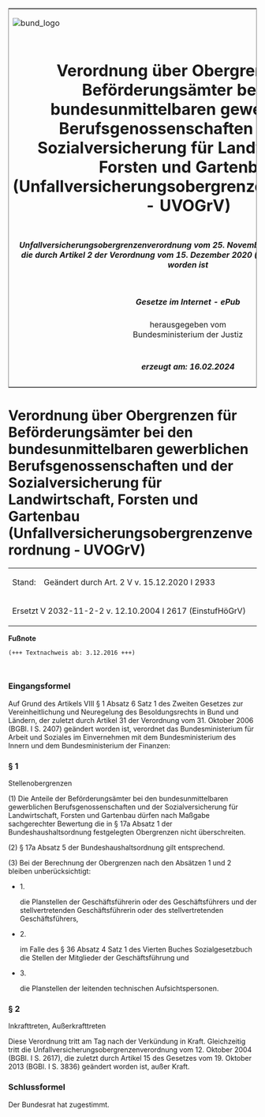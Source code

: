 <span id="DECKBLATT.html"></span>

<table border="0" frame="border" width="100%">

<tr valign="top">

<td align="left">

![bund\_logo](BfJ_2021_Web_de_de.gif)

</td>

<td align="right">

 

</td>

</tr>

<tr align="center" valign="middle">

<td colspan="2">

# Verordnung über Obergrenzen für Beförderungsämter bei den bundesunmittelbaren gewerblichen Berufsgenossenschaften und der Sozialversicherung für Landwirtschaft, Forsten und Gartenbau (Unfallversicherungsobergrenzenverordnung - UVOGrV)

</td>

</tr>

<tr align="center" valign="middle">

<td colspan="2">

##### Unfallversicherungsobergrenzenverordnung vom 25. November 2016 (BGBl. I S. 2658), die durch Artikel 2 der Verordnung vom 15. Dezember 2020 (BGBl. I S. 2933) geändert worden ist

</td>

</tr>

<tr align="center" valign="middle">

<td colspan="2">

  
  

##### Gesetze im Internet - ePub  
  
herausgegeben vom  
Bundesministerium der Justiz

</td>

</tr>

<tr align="center" valign="bottom">

<td colspan="2">

  
  

##### erzeugt am: 16.02.2024

</td>

</tr>

</table>

<span id="BJNR265800016.html"></span>

# Verordnung über Obergrenzen für Beförderungsämter bei den bundesunmittelbaren gewerblichen Berufsgenossenschaften und der Sozialversicherung für Landwirtschaft, Forsten und Gartenbau (Unfallversicherungsobergrenzenverordnung - UVOGrV)

<div>

<div class="jnhtml">

<table width="100%">

<colgroup>

<col width="10%">

</col>

<col width="90%">

</col>

</colgroup>

<tr>

<td>

Stand:

</div>

</div>

</td>

<td>

Geändert durch Art. 2 V v. 15.12.2020 I 2933

</td>

</tr>

<tr>

<td colspan="2">

Ersetzt V 2032-11-2-2 v. 12.10.2004 I 2617 (EinstufHöGrV)

</td>

</tr>

</table>

</div>

</div>

<div>

  
**Fußnote**

<div class="jnhtml">

<div>

<div class="jurAbsatz">

  

``` 
(+++ Textnachweis ab: 3.12.2016 +++)

 
```

</div>

</div>

</div>

</div>

<span id="BJNR265800016BJNE000100000.html"></span>

### Eingangsformel  

<div>

<div class="jnhtml">

<div>

<div class="jurAbsatz">

Auf Grund des Artikels VIII § 1 Absatz 6 Satz 1 des Zweiten Gesetzes zur
Vereinheitlichung und Neuregelung des Besoldungsrechts in Bund und
Ländern, der zuletzt durch Artikel 31 der Verordnung vom 31. Oktober
2006 (BGBl. I S. 2407) geändert worden ist, verordnet das
Bundesministerium für Arbeit und Soziales im Einvernehmen mit dem
Bundesministerium des Innern und dem Bundesministerium der Finanzen:

</div>

</div>

</div>

</div>

<span id="BJNR265800016BJNE000201116.html"></span>

### § 1  
Stellenobergrenzen

<div>

<div class="jnhtml">

<div>

<div class="jurAbsatz">

(1) Die Anteile der Beförderungsämter bei den bundesunmittelbaren
gewerblichen Berufsgenossenschaften und der Sozialversicherung für
Landwirtschaft, Forsten und Gartenbau dürfen nach Maßgabe sachgerechter
Bewertung die in § 17a Absatz 1 der Bundeshaushaltsordnung festgelegten
Obergrenzen nicht überschreiten.

</div>

<div class="jurAbsatz">

(2) § 17a Absatz 5 der Bundeshaushaltsordnung gilt entsprechend.

</div>

<div class="jurAbsatz">

(3) Bei der Berechnung der Obergrenzen nach den Absätzen 1 und 2 bleiben
unberücksichtigt:

  - 1\.
    
    <div>
    
    die Planstellen der Geschäftsführerin oder des Geschäftsführers und
    der stellvertretenden Geschäftsführerin oder des stellvertretenden
    Geschäftsführers,
    
    </div>

  - 2\.
    
    <div>
    
    im Falle des § 36 Absatz 4 Satz 1 des Vierten Buches
    Sozialgesetzbuch die Stellen der Mitglieder der Geschäftsführung und
    
    </div>

  - 3\.
    
    <div>
    
    die Planstellen der leitenden technischen Aufsichtspersonen.
    
    </div>

</div>

</div>

</div>

</div>

<span id="BJNR265800016BJNE000300000.html"></span>

### § 2  
Inkrafttreten, Außerkrafttreten

<div>

<div class="jnhtml">

<div>

<div class="jurAbsatz">

Diese Verordnung tritt am Tag nach der Verkündung in Kraft. Gleichzeitig
tritt die Unfallversicherungsobergrenzenverordnung vom 12. Oktober 2004
(BGBl. I S. 2617), die zuletzt durch Artikel 15 des Gesetzes vom 19.
Oktober 2013 (BGBl. I S. 3836) geändert worden ist, außer Kraft.

</div>

</div>

</div>

</div>

<span id="BJNR265800016BJNE000400000.html"></span>

### Schlussformel  

<div>

<div class="jnhtml">

<div>

<div class="jurAbsatz">

Der Bundesrat hat zugestimmt.

</div>

</div>

</div>

</div>
